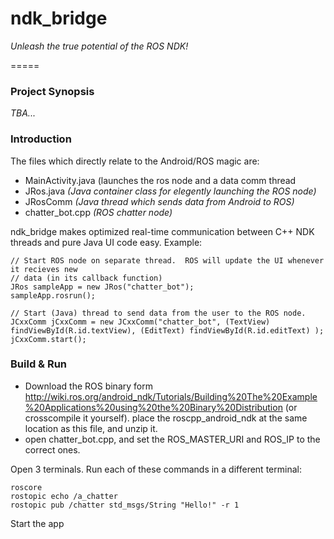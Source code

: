 # ndk_bridge
*Unleash the true potential of the ROS NDK!*

=====


### **Project Synopsis**
*TBA...*


### **Introduction**

The files which directly relate to the Android/ROS magic are:
- MainActivity.java (launches the ros node and a data comm thread
- JRos.java *(Java container class for elegently launching the ROS node)*
- JRosComm *(Java thread which sends data from Android to ROS)*
- chatter_bot.cpp *(ROS chatter node)*


ndk_bridge makes optimized real-time communication between C++ NDK threads and pure Java
UI code easy.  Example:
```
// Start ROS node on separate thread.  ROS will update the UI whenever it recieves new
// data (in its callback function)
JRos sampleApp = new JRos("chatter_bot");
sampleApp.rosrun();

// Start (Java) thread to send data from the user to the ROS node.
JCxxComm jCxxComm = new JCxxComm("chatter_bot", (TextView) findViewById(R.id.textView), (EditText) findViewById(R.id.editText) );
jCxxComm.start();
```


### **Build & Run**

- Download the ROS binary form http://wiki.ros.org/android_ndk/Tutorials/Building%20The%20Example%20Applications%20using%20the%20Binary%20Distribution (or crosscompile it yourself).  place the roscpp_android_ndk at the same location as this file, and unzip it.
- open chatter_bot.cpp, and set the ROS_MASTER_URI and ROS_IP to the correct ones.

Open 3 terminals.  Run each of these commands in a different terminal:
```
roscore
rostopic echo /a_chatter
rostopic pub /chatter std_msgs/String "Hello!" -r 1
```

Start the app
